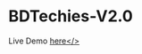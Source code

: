 # BDTechies-V2.0

Live Demo <a href="http://bdtechies.github.io/BDTechies-V2.0/" target="_blank">here</>
